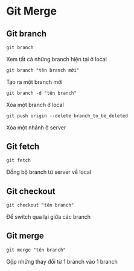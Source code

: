 # Git Merge

## Git branch
```html
git branch
``` 
Xem tất cả những branch hiện tại ở local
```html
git branch "tên branch mới"
``` 
Tạo ra một branch mới
```html
git branch -d "tên branch"
``` 
Xóa một branch ở local
```html
git push origin --delete branch_to_be_deleted
``` 
Xóa một nhánh ở server

## Git fetch
```html
git fetch
``` 
Đồng bộ branch từ server về local

## Git checkout 
```html
git checkout "tên branch"
``` 
Để switch qua lại giữa các branch

## Git merge
```html
git merge "tên branch"
``` 
Gộp những thay đổi từ 1 branch vào 1 branch

